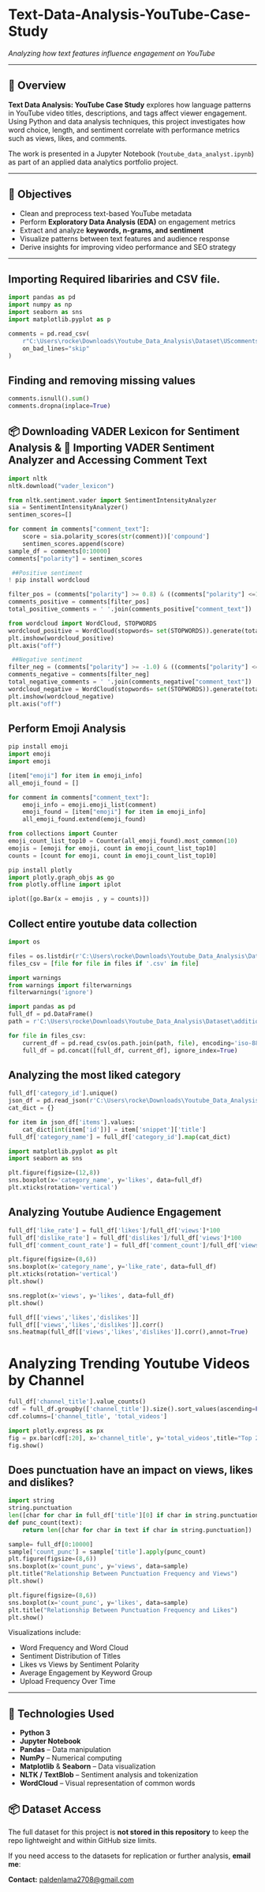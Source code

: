 # Text-Data-Analysis-YouTube-Case-Study
_Analyzing how text features influence engagement on YouTube_

---

## 📘 Overview

**Text Data Analysis: YouTube Case Study** explores how language patterns in YouTube video titles, descriptions, and tags affect viewer engagement. Using Python and data analysis techniques, this project investigates how word choice, length, and sentiment correlate with performance metrics such as views, likes, and comments.

The work is presented in a Jupyter Notebook (`Youtube_data_analyst.ipynb`) as part of an applied data analytics portfolio project.

---
## 🎯 Objectives

- Clean and preprocess text-based YouTube metadata
- Perform **Exploratory Data Analysis (EDA)** on engagement metrics
- Extract and analyze **keywords, n-grams, and sentiment**
- Visualize patterns between text features and audience response
- Derive insights for improving video performance and SEO strategy

---
## Importing Required libariries and CSV file.
```python
import pandas as pd
import numpy as np
import seaborn as sns
import matplotlib.pyplot as p

comments = pd.read_csv(
    r"C:\Users\rocke\Downloads\Youtube_Data_Analysis\Dataset\UScomments.csv",
    on_bad_lines="skip"
)
```
## Finding and removing missing values
```python
comments.isnull().sum()
comments.dropna(inplace=True)

```
## 📦 Downloading VADER Lexicon for Sentiment Analysis & 🧠 Importing VADER Sentiment Analyzer and Accessing Comment Text
```python
import nltk
nltk.download("vader_lexicon")

from nltk.sentiment.vader import SentimentIntensityAnalyzer
sia = SentimentIntensityAnalyzer()
sentimen_scores=[]

for comment in comments["comment_text"]:
    score = sia.polarity_scores(str(comment))['compound']
    sentimen_scores.append(score)
sample_df = comments[0:10000]
comments["polarity"] = sentimen_scores

 ##Positive sentiment
! pip install wordcloud

filter_pos = (comments["polarity"] >= 0.8) & ((comments["polarity"] <=1.0))
comments_positive = comments[filter_pos]
total_positive_comments = ' '.join(comments_positive["comment_text"])

from wordcloud import WordCloud, STOPWORDS
wordcloud_positive = WordCloud(stopwords= set(STOPWORDS)).generate(total_positive_comments)
plt.imshow(wordcloud_positive)
plt.axis("off")

 ##Negative sentiment
filter_neg = (comments["polarity"] >= -1.0) & ((comments["polarity"] <=-0.8))
comments_negative = comments[filter_neg]
total_negative_comments = ' '.join(comments_negative["comment_text"])
wordcloud_negative = WordCloud(stopwords= set(STOPWORDS)).generate(total_negative_comments)
plt.imshow(wordcloud_negative)
plt.axis("off")
```
## Perform Emoji Analysis
```python
pip install emoji
import emoji
import emoji

[item["emoji"] for item in emoji_info]
all_emoji_found = []

for comment in comments["comment_text"]:
    emoji_info = emoji.emoji_list(comment)
    emoji_found = [item["emoji"] for item in emoji_info]
    all_emoji_found.extend(emoji_found)

from collections import Counter 
emoji_count_list_top10 = Counter(all_emoji_found).most_common(10)
emojis = [emoji for emoji, count in emoji_count_list_top10]
counts = [count for emoji, count in emoji_count_list_top10]

pip install plotly
import plotly.graph_objs as go
from plotly.offline import iplot

iplot([go.Bar(x = emojis , y = counts)])
```
## Collect entire youtube data collection 
```python
import os

files = os.listdir(r'C:\Users\rocke\Downloads\Youtube_Data_Analysis\Dataset\additional_data')
files_csv = [file for file in files if '.csv' in file]

import warnings
from warnings import filterwarnings
filterwarnings('ignore')

import pandas as pd
full_df = pd.DataFrame()
path = r'C:\Users\rocke\Downloads\Youtube_Data_Analysis\Dataset\additional_data'

for file in files_csv:
    current_df = pd.read_csv(os.path.join(path, file), encoding='iso-8859-1', on_bad_lines="skip")
    full_df = pd.concat([full_df, current_df], ignore_index=True)
```
## Analyzing the most liked category
```python
full_df['category_id'].unique()
json_df = pd.read_json(r'C:\Users\rocke\Downloads\Youtube_Data_Analysis\Dataset\additional_data/US_category_id.json')
cat_dict = {}

for item in json_df['items'].values:
    cat_dict[int(item['id'])] = item['snippet']['title']
full_df['category_name'] = full_df['category_id'].map(cat_dict)

import matplotlib.pyplot as plt
import seaborn as sns

plt.figure(figsize=(12,8))
sns.boxplot(x='category_name', y='likes', data=full_df)
plt.xticks(rotation='vertical')
```
## Analyzing Youtube Audience Engagement
```python
full_df['like_rate'] = full_df['likes']/full_df['views']*100
full_df['dislike_rate'] = full_df['dislikes']/full_df['views']*100
full_df['comment_count_rate'] = full_df['comment_count']/full_df['views']*100

plt.figure(figsize=(8,6))
sns.boxplot(x='category_name', y='like_rate', data=full_df)
plt.xticks(rotation='vertical')
plt.show()

sns.regplot(x='views', y='likes', data=full_df)
plt.show()

full_df[['views','likes','dislikes']]
full_df[['views','likes','dislikes']].corr()
sns.heatmap(full_df[['views','likes','dislikes']].corr(),annot=True)
```
# Analyzing Trending Youtube Videos by Channel 
```python
full_df['channel_title'].value_counts()
cdf = full_df.groupby(['channel_title']).size().sort_values(ascending=False).reset_index()
cdf.columns=['channel_title', 'total_videos']

import plotly.express as px
fig = px.bar(cdf[:20], x='channel_title', y='total_videos',title="Top 20 Channels by Number of Videos")
fig.show()
```
## Does punctuation have an impact on views, likes and dislikes? 
```python
import string
string.punctuation
len([char for char in full_df['title'][0] if char in string.punctuation])
def punc_count(text):
    return len([char for char in text if char in string.punctuation])

sample= full_df[0:10000]
sample['count_punc'] = sample['title'].apply(punc_count)
plt.figure(figsize=(8,6))
sns.boxplot(x='count_punc', y='views', data=sample)
plt.title("Relationship Between Punctuation Frequency and Views")
plt.show()

plt.figure(figsize=(8,6))
sns.boxplot(x='count_punc', y='likes', data=sample)
plt.title("Relationship Between Punctuation Frequency and Likes")
plt.show()

```

Visualizations include:

- Word Frequency and Word Cloud
- Sentiment Distribution of Titles
- Likes vs Views by Sentiment Polarity
- Average Engagement by Keyword Group
- Upload Frequency Over Time

---

## 🧰 Technologies Used

- **Python 3**
- **Jupyter Notebook**
- **Pandas** – Data manipulation
- **NumPy** – Numerical computing
- **Matplotlib** & **Seaborn** – Data visualization
- **NLTK / TextBlob** – Sentiment analysis and tokenization
- **WordCloud** – Visual representation of common words

## 📦 Dataset Access

The full dataset for this project is **not stored in this repository** to keep the repo lightweight and within GitHub size limits.

If you need access to the datasets for replication or further analysis, **email me**:

**Contact:** paldenlama2708@gmail.com

